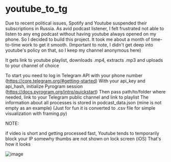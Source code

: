 # youtube_to_tg
Due to recent political issues, Spotify and Youtube suspended their subscriptions in Russia. As avid podcast listener, I felt frustrated not able to listen to any eng podcast without having youtube always opened on my phone. So I decided to build this project. It took me about a month of time-to-time work to get it smooth. (Important to note, I didn't get deep into youtube's policy on that, so I keep my channel anonymous here)

It gets link to youtube playlist, downloads .mp4, extracts .mp3 and uploads to your channel of choice

To start you need to log in Telegram API with your phone number (https://core.telegram.org/#getting-started) 
With your api_key and api_hash, initialize Pyrogram session (https://docs.pyrogram.org/intro/quickstart) 
Then pass path/to/folder where needed, link to your Telegram public channel and link to playlist 
The information about all processes is stored in podcast_data.json (mine is not empty as an example) 
(Just for fun it is converted to .csv file for simple visualization with framing.py)

NOTE:

if video is short and getting processed fast, Youtube tends to temporarily block your IP
somewhy thumbs are not shown on lock screen (iOS)
That's how it looks


![image](https://user-images.githubusercontent.com/114425094/192600205-d83dd84e-c61a-4a7f-aa07-8a92dd9baacb.png)
